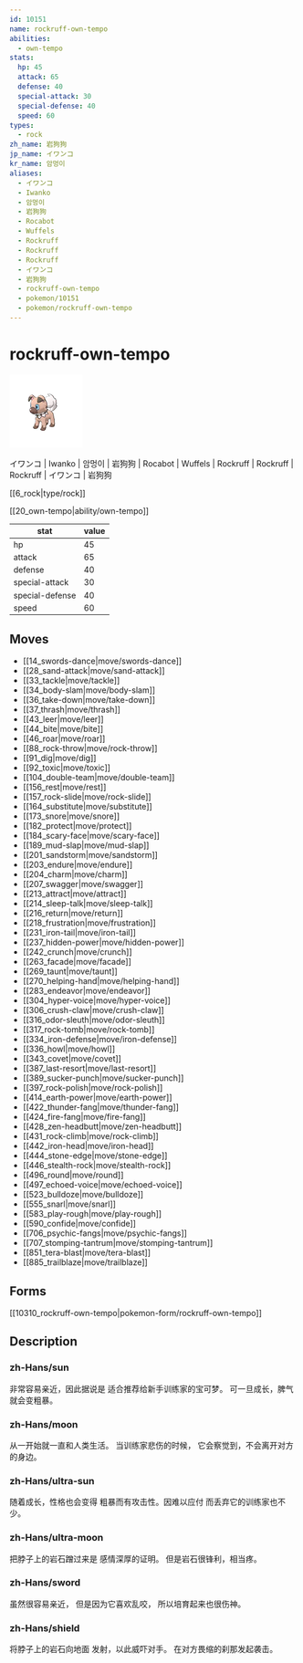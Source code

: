 ```yaml
---
id: 10151
name: rockruff-own-tempo
abilities:
  - own-tempo
stats:
  hp: 45
  attack: 65
  defense: 40
  special-attack: 30
  special-defense: 40
  speed: 60
types:
  - rock
zh_name: 岩狗狗
jp_name: イワンコ
kr_name: 암멍이
aliases:
  - イワンコ
  - Iwanko
  - 암멍이
  - 岩狗狗
  - Rocabot
  - Wuffels
  - Rockruff
  - Rockruff
  - Rockruff
  - イワンコ
  - 岩狗狗
  - rockruff-own-tempo
  - pokemon/10151
  - pokemon/rockruff-own-tempo
---
```

# rockruff-own-tempo

![](https://raw.githubusercontent.com/PokeAPI/sprites/master/sprites/pokemon/10151.png)

イワンコ | Iwanko | 암멍이 | 岩狗狗 | Rocabot | Wuffels | Rockruff | Rockruff | Rockruff | イワンコ | 岩狗狗

[[6_rock|type/rock]]

[[20_own-tempo|ability/own-tempo]]

|stat|value|
|---|---|
|hp|45|
|attack|65|
|defense|40|
|special-attack|30|
|special-defense|40|
|speed|60|


## Moves

- [[14_swords-dance|move/swords-dance]]
- [[28_sand-attack|move/sand-attack]]
- [[33_tackle|move/tackle]]
- [[34_body-slam|move/body-slam]]
- [[36_take-down|move/take-down]]
- [[37_thrash|move/thrash]]
- [[43_leer|move/leer]]
- [[44_bite|move/bite]]
- [[46_roar|move/roar]]
- [[88_rock-throw|move/rock-throw]]
- [[91_dig|move/dig]]
- [[92_toxic|move/toxic]]
- [[104_double-team|move/double-team]]
- [[156_rest|move/rest]]
- [[157_rock-slide|move/rock-slide]]
- [[164_substitute|move/substitute]]
- [[173_snore|move/snore]]
- [[182_protect|move/protect]]
- [[184_scary-face|move/scary-face]]
- [[189_mud-slap|move/mud-slap]]
- [[201_sandstorm|move/sandstorm]]
- [[203_endure|move/endure]]
- [[204_charm|move/charm]]
- [[207_swagger|move/swagger]]
- [[213_attract|move/attract]]
- [[214_sleep-talk|move/sleep-talk]]
- [[216_return|move/return]]
- [[218_frustration|move/frustration]]
- [[231_iron-tail|move/iron-tail]]
- [[237_hidden-power|move/hidden-power]]
- [[242_crunch|move/crunch]]
- [[263_facade|move/facade]]
- [[269_taunt|move/taunt]]
- [[270_helping-hand|move/helping-hand]]
- [[283_endeavor|move/endeavor]]
- [[304_hyper-voice|move/hyper-voice]]
- [[306_crush-claw|move/crush-claw]]
- [[316_odor-sleuth|move/odor-sleuth]]
- [[317_rock-tomb|move/rock-tomb]]
- [[334_iron-defense|move/iron-defense]]
- [[336_howl|move/howl]]
- [[343_covet|move/covet]]
- [[387_last-resort|move/last-resort]]
- [[389_sucker-punch|move/sucker-punch]]
- [[397_rock-polish|move/rock-polish]]
- [[414_earth-power|move/earth-power]]
- [[422_thunder-fang|move/thunder-fang]]
- [[424_fire-fang|move/fire-fang]]
- [[428_zen-headbutt|move/zen-headbutt]]
- [[431_rock-climb|move/rock-climb]]
- [[442_iron-head|move/iron-head]]
- [[444_stone-edge|move/stone-edge]]
- [[446_stealth-rock|move/stealth-rock]]
- [[496_round|move/round]]
- [[497_echoed-voice|move/echoed-voice]]
- [[523_bulldoze|move/bulldoze]]
- [[555_snarl|move/snarl]]
- [[583_play-rough|move/play-rough]]
- [[590_confide|move/confide]]
- [[706_psychic-fangs|move/psychic-fangs]]
- [[707_stomping-tantrum|move/stomping-tantrum]]
- [[851_tera-blast|move/tera-blast]]
- [[885_trailblaze|move/trailblaze]]

## Forms



[[10310_rockruff-own-tempo|pokemon-form/rockruff-own-tempo]]

## Description

### zh-Hans/sun

非常容易亲近，因此据说是
适合推荐给新手训练家的宝可梦。
可一旦成长，脾气就会变粗暴。

### zh-Hans/moon

从一开始就一直和人类生活。
当训练家悲伤的时候，
它会察觉到，不会离开对方的身边。

### zh-Hans/ultra-sun

随着成长，性格也会变得
粗暴而有攻击性。因难以应付
而丢弃它的训练家也不少。

### zh-Hans/ultra-moon

把脖子上的岩石蹭过来是
感情深厚的证明。
但是岩石很锋利，相当疼。

### zh-Hans/sword

虽然很容易亲近，
但是因为它喜欢乱咬，
所以培育起来也很伤神。

### zh-Hans/shield

将脖子上的岩石向地面
发射，以此威吓对手。
在对方畏缩的刹那发起袭击。

